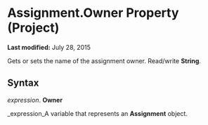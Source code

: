 
# Assignment.Owner Property (Project)

 **Last modified:** July 28, 2015

Gets or sets the name of the assignment owner. Read/write  **String**.

## Syntax

 _expression_. **Owner**

 _expression_A variable that represents an  **Assignment** object.

